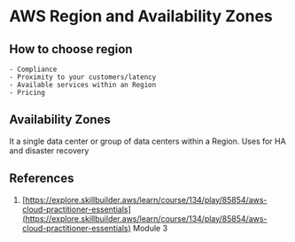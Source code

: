 # AWS Region and Availability Zones

## How to choose region
	- Compliance
	- Proximity to your customers/latency
	- Available services within an Region
	- Pricing

## Availability Zones
It a single data center or group of data centers within a Region. 
Uses for HA and disaster recovery

## References
1. [https://explore.skillbuilder.aws/learn/course/134/play/85854/aws-cloud-practitioner-essentials](https://explore.skillbuilder.aws/learn/course/134/play/85854/aws-cloud-practitioner-essentials) Module 3